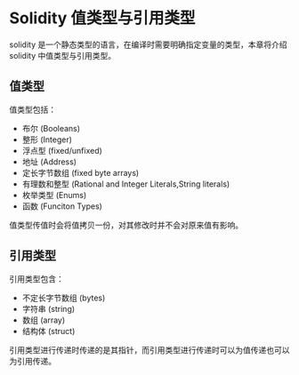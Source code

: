 # Solidity 值类型与引用类型

solidity 是一个静态类型的语言，在编译时需要明确指定变量的类型，本章将介绍 solidity 中值类型与引用类型。

## 值类型

值类型包括：

- 布尔 (Booleans)
- 整形 (Integer)
- 浮点型 (fixed/unfixed)
- 地址 (Address)
- 定长字节数组 (fixed byte arrays)
- 有理数和整型 (Rational and Integer Literals,String literals)
- 枚举类型 (Enums)
- 函数 (Funciton Types)

值类型传值时会将值拷贝一份，对其修改时并不会对原来值有影响。

## 引用类型

引用类型包含：

- 不定长字节数组 (bytes)
- 字符串 (string)
- 数组 (array)
- 结构体 (struct)

引用类型进行传递时传递的是其指针，而引用类型进行传递时可以为值传递也可以为引用传递。
